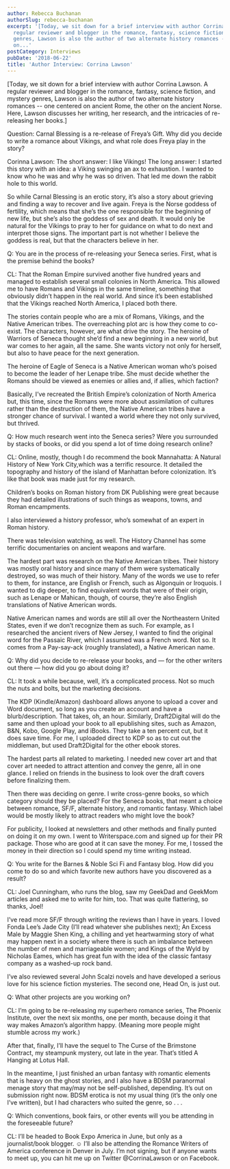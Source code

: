 ```yaml
---
author: Rebecca Buchanan
authorSlug: rebecca-buchanan
excerpt: '[Today, we sit down for a brief interview with author Corrina Lawson. A
  regular reviewer and blogger in the romance, fantasy, science fiction, and mystery
  genres, Lawson is also the author of two alternate history romances -- one centered
  on...'
postCategory: Interviews
pubDate: '2018-06-22'
title: 'Author Interview: Corrina Lawson'
---
```

[Today, we sit down for a brief interview with author Corrina Lawson. A regular reviewer and blogger in the romance, fantasy, science fiction, and mystery genres, Lawson is also the author of two alternate history romances -- one centered on ancient Rome, the other on the ancient Norse. Here, Lawson discusses her writing, her research, and the intricacies of re-releasing her books.]

Question: Carnal Blessing is a re-release of Freya’s Gift. Why did you decide to write a romance about Vikings, and what role does Freya play in the story?

Corinna Lawson: The short answer: I like Vikings! The long answer: I started this story with an idea: a Viking swinging an ax to exhaustion. I wanted to know who he was and why he was so driven. That led me down the rabbit hole to this world.

So while Carnal Blessing is an erotic story, it’s also a story about grieving and finding a way to recover and live again. Freya is the Norse goddess of fertility, which means that she’s the one responsible for the beginning of new life, but she’s also the goddess of sex and death. It would only be natural for the Vikings to pray to her for guidance on what to do next and interpret those signs. The important part is not whether I believe the goddess is real, but that the characters believe in her.

Q: You are in the process of re-releasing your Seneca series. First, what is the premise behind the books?

CL: That the Roman Empire survived another five hundred years and managed to establish several small colonies in North America. This allowed me to have Romans and Vikings in the same timeline, something that obviously didn’t happen in the real world. And since it’s been established that the Vikings reached North America, I placed both there.

The stories contain people who are a mix of Romans, Vikings, and the Native American tribes. The overreaching plot arc is how they come to co-exist. The characters, however, are what drive the story. The heroine of Warriors of Seneca thought she’d find a new beginning in a new world, but war comes to her again, all the same. She wants victory not only for herself, but also to have peace for the next generation.

The heroine of Eagle of Seneca is a Native American woman who’s poised to become the leader of her Lenape tribe. She must decide whether the Romans should be viewed as enemies or allies and, if allies, which faction?

Basically, I’ve recreated the British Empire’s colonization of North America but, this time, since the Romans were more about assimilation of cultures rather than the destruction of them, the Native American tribes have a stronger chance of survival. I wanted a world where they not only survived, but thrived.

Q: How much research went into the Seneca series? Were you surrounded by stacks of books, or did you spend a lot of time doing research online?

CL: Online, mostly, though I do recommend the book Mannahatta: A Natural History of New York City,which was a terrific resource. It detailed the topography and history of the island of Manhattan before colonization. It’s like that book was made just for my research.

Children’s books on Roman history from DK Publishing were great because they had detailed illustrations of such things as weapons, towns, and Roman encampments.

I also interviewed a history professor, who’s somewhat of an expert in Roman history.

There was television watching, as well. The History Channel has some terrific documentaries on ancient weapons and warfare.

The hardest part was research on the Native American tribes. Their history was mostly oral history and since many of them were systematically destroyed, so was much of their history. Many of the words we use to refer to them, for instance, are English or French, such as Algonquin or Iroquois. I wanted to dig deeper, to find equivalent words that were of their origin, such as Lenape or Mahican, though, of course, they’re also English translations of Native American words.

Native American names and words are still all over the Northeastern United States, even if we don’t recognize them as such. For example, as I researched the ancient rivers of New Jersey, I wanted to find the original word for the Passaic River, which I assumed was a French word. Not so. It comes from a Pay-say-ack (roughly translated), a Native American name.

Q: Why did you decide to re-release your books, and — for the other writers out there — how did you go about doing it?

CL: It took a while because, well, it’s a complicated process. Not so much the nuts and bolts, but the marketing decisions.

The KDP (Kindle/Amazon) dashboard allows anyone to upload a cover and Word document, so long as you create an account and have a blurb/description. That takes, oh, an hour. Similarly, Draft2Digital will do the same and then upload your book to all epublishing sites, such as Amazon, B&amp;N, Kobo, Google Play, and iBooks. They take a ten percent cut, but it does save time. For me, I uploaded direct to KDP so as to cut out the middleman, but used Draft2Digital for the other ebook stores.

The hardest parts all related to marketing. I needed new cover art and that cover art needed to attract attention and convey the genre, all in one glance. I relied on friends in the business to look over the draft covers before finalizing them.

Then there was deciding on genre. I write cross-genre books, so which category should they be placed? For the Seneca books, that meant a choice between romance, SF/F, alternate history, and romantic fantasy. Which label would be mostly likely to attract readers who might love the book?

For publicity, I looked at newsletters and other methods and finally punted on doing it on my own. I went to Writerspace.com and signed up for their PR package. Those who are good at it can save the money. For me, I tossed the money in their direction so I could spend my time writing instead.

Q: You write for the Barnes &amp; Noble Sci Fi and Fantasy blog. How did you come to do so and which favorite new authors have you discovered as a result?

CL: Joel Cunningham, who runs the blog, saw my GeekDad and GeekMom articles and asked me to write for him, too. That was quite flattering, so thanks, Joel!

I’ve read more SF/F through writing the reviews than I have in years. I loved Fonda Lee’s Jade City (I’ll read whatever she publishes next); An Excess Male by Maggie Shen King, a chilling and yet heartwarming story of what may happen next in a society where there is such an imbalance between the number of men and marriageable women; and Kings of the Wyld by Nicholas Eames, which has great fun with the idea of the classic fantasy company as a washed-up rock band.

I’ve also reviewed several John Scalzi novels and have developed a serious love for his science fiction mysteries. The second one, Head On, is just out.

Q: What other projects are you working on?

CL: I’m going to be re-releasing my superhero romance series, The Phoenix Institute, over the next six months, one per month, because doing it that way makes Amazon’s algorithm happy. (Meaning more people might stumble across my work.)

After that, finally, I’ll have the sequel to The Curse of the Brimstone Contract, my steampunk mystery, out late in the year. That’s titled A Hanging at Lotus Hall.

In the meantime, I just finished an urban fantasy with romantic elements that is heavy on the ghost stories, and I also have a BDSM paranormal menage story that may/may not be self-published, depending. It’s out on submission right now. BDSM erotica is not my usual thing (it’s the only one I’ve written), but I had characters who suited the genre, so . . .

Q: Which conventions, book fairs, or other events will you be attending in the foreseeable future?

CL: I’ll be headed to Book Expo America in June, but only as a journalist/book blogger. ☺ I’ll also be attending the Romance Writers of America conference in Denver in July. I’m not signing, but if anyone wants to meet up, you can hit me up on Twitter @CorrinaLawson or on Facebook.